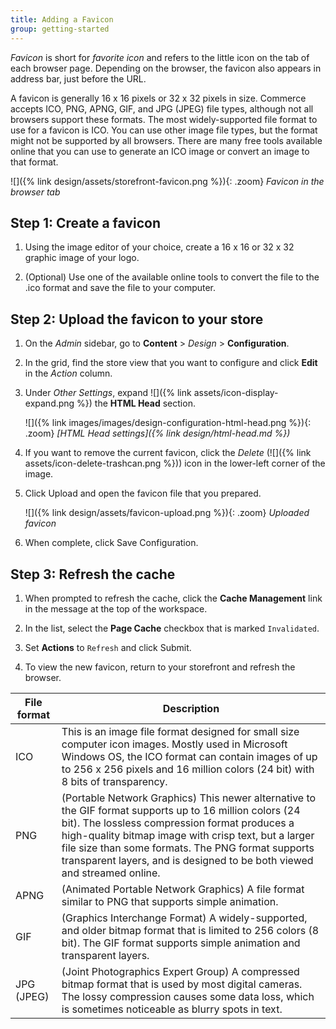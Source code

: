 ```yaml
---
title: Adding a Favicon
group: getting-started
---
```


_Favicon_ is short for _favorite icon_ and refers to the little icon on the tab of each browser page. Depending on the browser, the favicon also appears in address bar, just before the URL.

A favicon is generally 16 x 16 pixels or 32 x 32 pixels in size. Commerce accepts ICO, PNG, APNG, GIF, and JPG (JPEG) file types, although not all browsers support these formats. The most widely-supported file format to use for a favicon is ICO. You can use other image file types, but the format might not be supported by all browsers. There are many free tools available online that you can use to generate an ICO image or convert an image to that format.

![]({% link design/assets/storefront-favicon.png %}){: .zoom}
_Favicon in the browser tab_

## Step 1: Create a favicon

1. Using the image editor of your choice, create a 16 x 16 or 32 x 32 graphic image of your logo.

1. (Optional) Use one of the available online tools to convert the file to the .ico format and save the file to your computer.

## Step 2: Upload the favicon to your store

1. On the _Admin_ sidebar, go to **Content** > _Design_ > **Configuration**.

1. In the grid, find the store view that you want to configure and click **Edit** in the _Action_ column.

1. Under _Other Settings_, expand ![]({% link assets/icon-display-expand.png %}) the **HTML Head** section.

   ![]({% link images/images/design-configuration-html-head.png %}){: .zoom}
   _[HTML Head settings]({% link design/html-head.md %})_

1. If you want to remove the current favicon, click the _Delete_ (![]({% link assets/icon-delete-trashcan.png %})) icon in the lower-left corner of the image.

1. Click <span class="btn">Upload</span> and open the favicon file that you prepared.

   ![]({% link design/assets/favicon-upload.png %}){: .zoom}
   _Uploaded favicon_

1. When complete, click <span class="btn">Save Configuration</span>.

## Step 3: Refresh the cache

1. When prompted to refresh the cache, click the **Cache Management** link in the message at the top of the workspace.

1. In the list, select the **Page Cache** checkbox that is marked `Invalidated`.

1. Set **Actions** to `Refresh` and click <span class="btn">Submit</span>.

1. To view the new favicon, return to your storefront and refresh the browser.

|File format|Description|
|--- |--- |
|ICO|This is an image file format designed for small size computer icon images. Mostly used in Microsoft Windows OS, the ICO format can contain images of up to 256 x 256 pixels and 16 million colors (24 bit) with 8 bits of transparency.|
|PNG|(Portable Network Graphics) This newer alternative to the GIF format supports up to 16 million colors (24 bit). The lossless compression format produces a high-quality bitmap image with crisp text, but a larger file size than some formats. The PNG format supports transparent layers, and is designed to be both viewed and streamed online.|
|APNG|(Animated Portable Network Graphics) A file format similar to PNG that supports simple animation.|
|GIF|(Graphics Interchange Format) A widely-supported, and older bitmap format that is limited to 256 colors (8 bit). The GIF format supports simple animation and transparent layers.|
|JPG (JPEG)|(Joint Photographics Expert Group) A compressed bitmap format that is used by most digital cameras. The lossy compression causes some data loss, which is sometimes noticeable as blurry spots in text.|
